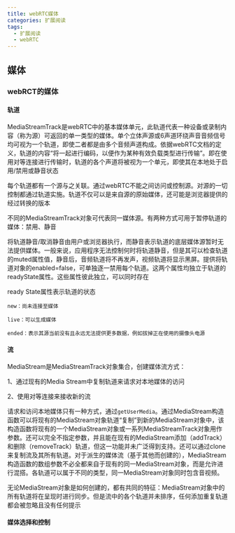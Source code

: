 ```yaml
---
title: webRTC媒体
categories: 扩展阅读
tags:
  - 扩展阅读
  - webRTC
---
```


## 媒体

### webRCT的媒体

#### 轨道

MediaStreamTrack是webRTC中的基本媒体单元，此轨道代表一种设备或录制内容（称为源）可返回的单一类型的媒体。单个立体声源或6声道环绕声音音频信号均可视为一个轨道，即使二者都是由多个音频声道构成。依据webRTC文档的定义，轨道的内容“将一起进行编码，以便作为某种有效负载类型进行传输”。即在使用对等连接进行传输时，轨道的各个声道将被视为一个单元，即使其在本地处于启用/禁用或静音状态

每个轨道都有一个源与之关联。通过webRTC不能之间访问或控制源。对源的一切控制都通过轨道实施。轨道不仅可以是来自源的原始媒体，还可能是浏览器提供的经过转换的版本

不同的MediaStreamTrack对象可代表同一媒体源。有两种方式可用于暂停轨道的媒体：禁用、静音

将轨道静音/取消静音由用户或浏览器执行，而静音表示轨道的底层媒体源暂时无法提供媒体。一般来说，应用程序无法控制何时将轨道静音，但是其可以检查轨道的muted属性值，静音后，音频轨道将不再发声，视频轨道将显示黑屏。提供将轨道对象的enabled=false，可单独逐一禁用每个轨道。这两个属性均独立于轨道的readyState属性。这些属性彼此独立，可以同时存在

ready State属性表示轨道的状态

    new：尚未连接至媒体
    
    live：可以生成媒体
    
    ended：表示其源当前没有且永远无法提供更多数据，例如拔掉正在使用的摄像头电源

#### 流

MediaStream是MediaStreamTrack对象集合，创建媒体流方式：

1、通过现有的Media Stream中复制轨道来请求对本地媒体的访问

2、使用对等连接来接收新的流

请求和访问本地媒体只有一种方式，通过`getUserMedia`。通过MediaStream构造函数可以将现有的MediaStream对象轨道“复制”到新的MediaStream对象中，该构造函数将现有的一个MediaStream对象或一系列MediaStreamTrack对象用作参数。还可以完全不指定参数，并且能在现有的MediaStream添加（addTrack）和删除（removeTrack）轨道，但这一功能并未广泛得到支持。还可以通过clone来复制流及其所有轨道。对于派生的媒体流（基于其他而创建的），MediaStream构造函数的数组参数不必全都来自于现有的同一MediaStream对象，而是允许进行混搭。各轨道可以属于不同的类型，同一MediaStream对象同时包含音视频。

无论MediaStream对象是如何创建的，都有共同的特征：MediaStream对象中的所有轨道将在呈现时进行同步。但是流中的各个轨道并未排序，任何添加重复轨道都会被忽略且没有任何提示

#### 媒体选择和控制